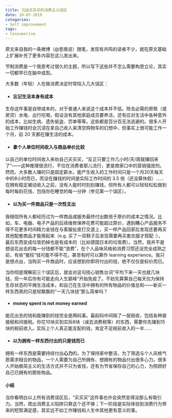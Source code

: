 ```yaml
---
title: 沉迷买买买的消费主义误区
date: 18-07-2019
categories: 
- Self improvement
tags: 
- Consumerism
---
```




原文来自我的一条微博（@思南说）随笔，发现有共鸣的读者不少，就在原文基础上扩展补充了更多内容在这儿发出来。

节制消费是一个我思考过很久的主题，所以写下这些并不怎么需要构思立论，其实一切都早已在脑中成型。



大多数（年轻）人在做消费决定时常陷入几大误区：

- #### **忘记生活本身有成本**

生存这件事是自带成本的，对于普通人来说这个成本并不低。除去必需的房租（或房贷）水电、出行吃喝，假设没有其他家庭成员要养活，还有应对生活中各种意外的成本，比如生病、遗失偷盗、罚单等等。这些都是百分百无法逃避的。很多人开始工作赚钱时会沉浸在拿自己收入来清空购物车的幻想中，但事实上很可能工作一个月，前 20 天都在赚生活的成本。

- #### **拿个人单位时间收入与商品单价比较**

以自己的单位时间收入来劝自己买买买，“反正只要工作几小时/天/周就赚回来了”——这种推理很流行，不仅在消费者那儿流行，更是商家口中的营销强效剂。然而，大多数人赚的只是固定薪水，能产生收入的工作时间只是一个月20天每天中的8小时而已，而没在赚钱的时间是实际工作时间的 3.5 倍（还没算休假）…… 在拥有稳定被动收入之前，没有人能时时刻刻赚钱，但所有人都可以轻轻松松做到每时每刻花钱，包括你在睡觉的每一分钟（参见第一个误区）。

- #### **以为买一件商品只是一次性支出**

我相信所有人都经历过为一样商品或服务最终付出数倍于原价的成本之情况。比如，车、电器、电子产品的后续维修保养花费可能超过原价，遇到糟心产品服务不得不花更多时间精力金钱在与客服扯皮打交道上，买一样产品回家后发现还要再买其他配套商品才能用起来（e.g. 买了一双鞋子后发现需要再买套衣服才搭配 :），最后东西变成垃圾扔掉也是有成本的（比如德国日本的垃圾费）。当然，我并不是想说花出去的每一分钱都不能“浪费”，在个人品味风格和消费习惯还没完全成熟之前，有些“冤枉”钱可能不得不花，甚至有时可以算作 learning experience。我只是想点出，当购买一件商品时，应该想到你即将付出的钱，绝不仅仅是标价而已。

当你彻底理解前三个误区后，就会对这句挠心销售台词“平均下来一天也就几块钱，但一年后你有可能走向人生巅峰”开始免疫了。不妨先算算自己每天仅为保持生存状态的平摊生活成本，和自己在生活中拥有的所有物品的价值总和——新买一样东西真的只是轻飘飘的“一天几块钱”那么简单吗？

- #### **money spent is not money earned**

能花出去的钱和能赚到的钱完全是两码事。最起码中间隔了一层税收，包括各种直接税和间接税。你花10块买到实际8块（减去消费税等）的东西，需要你先赚到15块的税前收入。实际上个人真正能支配的钱，肯定不足税前收入的一半……

- #### **以为拥有一样东西付出的只是钱而已**

拥有一样东西是需要持续付出**心力**的。为了保持家中整洁，为了筛选与个人风格气质需求相合的物品，一个人需要为自己所拥有、想拥有的物品付出很多心力。很多人开始极简主义的生活方式并不只为省钱，还有为节省保存自己的心力，为照顾好自己已拥有的那些物品。



#### **小结**

当你看明白以上所有消费误区后，“买买买”这件事也许会突然变得没那么有吸引力。当然，爬出消费主义陷阱只靠这个还不够；下一阶段是实际体验到消费行为带来的短暂满足感，其实远不如工作赚钱和人生中其他更有意义的事。